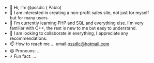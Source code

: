 - 👋 Hi, I’m @pssdlc ( Pablo)
- 👀 I am interested in creating a non-profit sales site, not just for myself but for many users.
- 🌱 I'm currently learning PHP and SQL and everything else. I'm very familiar with C++, the rest is new to me but easy to understand.
- 💞️ I am looking to collaborate in everything, I appreciate any recommendations.
- 📫 How to reach me ... email pssdlc@hotmail.com
- 😄 Pronouns: ...
- ⚡ Fun fact: ...

<!---
pssdlc/pssdlc is a ✨ special ✨ repository because its `README.md` (this file) appears on your GitHub profile.
You can click the Preview link to take a look at your changes.
--->
